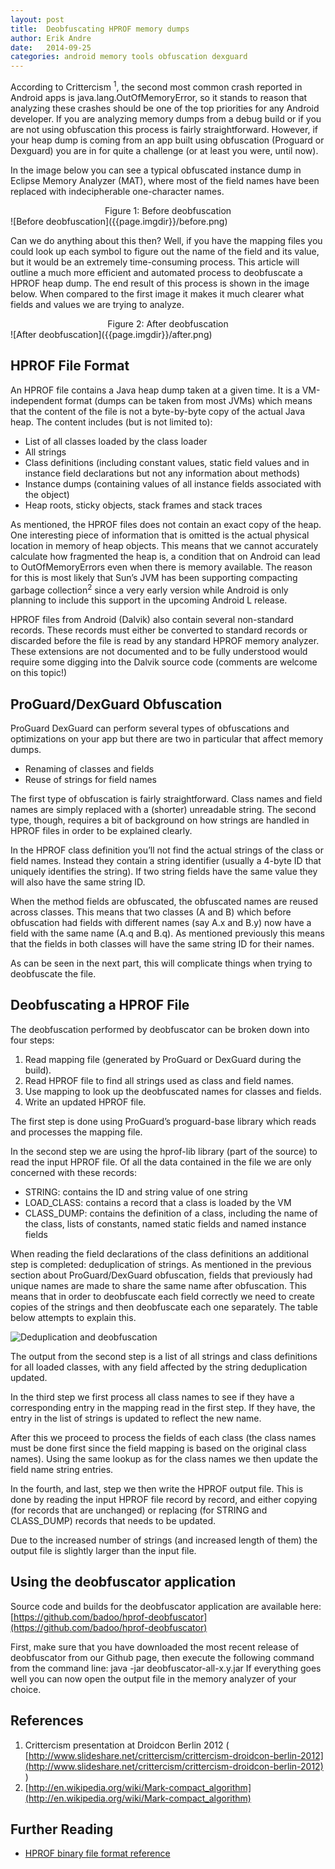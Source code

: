 ```yaml
---
layout: post
title:  Deobfuscating HPROF memory dumps
author: Erik Andre
date:   2014-09-25
categories: android memory tools obfuscation dexguard
---
```


According to Crittercism <sup>1</sup>, the second most common crash reported in Android apps is java.lang.OutOfMemoryError, so it stands to reason that analyzing these crashes should be one of the top priorities for any Android developer. If you are analyzing memory dumps from a debug build or if you are not using obfuscation this process is fairly straightforward. However, if your heap dump is coming from an app built using obfuscation (Proguard or Dexguard) you are in for quite a challenge (or at least you were, until now).

In the image below you can see a typical obfuscated instance dump in Eclipse Memory Analyzer (MAT), where most of the field names have been replaced with indecipherable one-character names.

<center>Figure 1: Before deobfuscation</center>
![Before deobfuscation]({{page.imgdir}}/before.png)


Can we do anything about this then? Well, if you have the mapping files you could look up each symbol to figure out the name of the field and its value, but it would be an extremely time-consuming process. This article will outline a much more efficient and automated process to deobfuscate a HPROF heap dump. The end result of this process is shown in the image below. When compared to the first image it makes it much clearer what fields and values we are trying to analyze.

<center>Figure 2: After deobfuscation</center>
![After deobfuscation]({{page.imgdir}}/after.png)

HPROF File Format
-----------------
An HPROF file contains a Java heap dump taken at a given time. It is a VM-independent format (dumps can be taken from most JVMs) which means that the content of the file is not a byte-by-byte copy of the actual Java heap. The content includes (but is not limited to):

* List of all classes loaded by the class loader
* All strings
* Class definitions (including constant values, static field values and in instance field declarations but not any information about methods)
* Instance dumps (containing values of all instance fields associated with the object)
* Heap roots, sticky objects, stack frames and stack traces

As mentioned, the HPROF files does not contain an exact copy of the heap. One interesting piece of information that is omitted is the actual physical location in memory of heap objects. This means that we cannot accurately calculate how fragmented the heap is, a condition that on Android can lead to OutOfMemoryErrors even when there is memory available. The reason for this is most likely that Sun’s JVM has been supporting compacting garbage collection<sup>2</sup> since a very early version while Android is only planning to include this support in the upcoming Android L release.

HPROF files from Android (Dalvik) also contain several non-standard records. These records must either be converted to standard records or discarded before the file is read by any standard HPROF memory analyzer. These extensions are not documented and to be fully understood would require some digging into the Dalvik source code (comments are welcome on this topic!)

ProGuard/DexGuard Obfuscation
-----------------------------
ProGuard DexGuard can perform several types of obfuscations and optimizations on your app but there are two in particular that affect memory dumps.

* Renaming of classes and fields
* Reuse of strings for field names

The first type of obfuscation is fairly straightforward. Class names and field names are simply replaced with a (shorter) unreadable string. The second type, though, requires a bit of background on how strings are handled in HPROF files in order to be explained clearly.

In the HPROF class definition you’ll not find the actual strings of the class or field names. Instead they contain a string identifier (usually a 4-byte ID that uniquely identifies the string). If two string fields have the same value they will also have the same string ID.

When the method fields are obfuscated, the obfuscated names are reused across classes. This means that two classes (A and B) which before obfuscation had fields with different names (say A.x and B.y) now have a field with the same name (A.q and B.q). As mentioned previously this means that the fields in both classes will have the same string ID for their names.

As can be seen in the next part, this will complicate things when trying to deobfuscate the file.

Deobfuscating a HPROF File
--------------------------
The deobfuscation performed by deobfuscator can be broken down into four steps:

1. Read mapping file (generated by ProGuard or DexGuard during the build).
2. Read HPROF file to find all strings used as class and field names.
3. Use mapping to look up the deobfuscated names for classes and fields.
4. Write an updated HPROF file.

The first step is done using ProGuard’s proguard-base library which reads and processes the mapping file.

In the second step we are using the hprof-lib library (part of the source) to read the input HPROF file. Of all the data contained in the file we are only concerned with these records:

* STRING: contains the ID and string value of one string
* LOAD_CLASS: contains a record that a class is loaded by the VM
* CLASS_DUMP: contains the definition of a class, including the name of the class, lists of constants, named static fields and named instance fields

When reading the field declarations of the class definitions an additional step is completed: deduplication of strings. As mentioned in the previous section about ProGuard/DexGuard obfuscation, fields that previously had unique names are made to share the same name after obfuscation. This means that in order to deobfuscate each field correctly we need to create copies of the strings and then deobfuscate each one separately. The table below attempts to explain this.

![Deduplication and deobfuscation]({{page.imgdir}}/table.png)

The output from the second step is a list of all strings and class definitions for all loaded classes, with any field affected by the string deduplication updated.

In the third step we first process all class names to see if they have a corresponding entry in the mapping read in the first step. If they have, the entry in the list of strings is updated to reflect the new name.

After this we proceed to process the fields of each class (the class names must be done first since the field mapping is based on the original class names). Using the same lookup as for the class names we then update the field name string entries.

In the fourth, and last, step we then write the HPROF output file. This is done by reading the input HPROF file record by record, and either copying (for records that are unchanged) or replacing (for STRING and CLASS_DUMP) records that needs to be updated.

Due to the increased number of strings (and increased length of them) the output file is slightly larger than the input file.

Using the deobfuscator application
----------------------------------

Source code and builds for the deobfuscator application are available here: [https://github.com/badoo/hprof-deobfuscator](https://github.com/badoo/hprof-deobfuscator)

First, make sure that you have downloaded the most recent release of deobfuscator from our Github page, then execute the following command from the command line:
java -jar deobfuscator-all-x.y.jar <mapping file> <obfuscated hprof file> <output hprof file>
If everything goes well you can now open the output file in the memory analyzer of your choice.

References
----------

1. Crittercism presentation at Droidcon Berlin 2012 ( [http://www.slideshare.net/crittercism/crittercism-droidcon-berlin-2012](http://www.slideshare.net/crittercism/crittercism-droidcon-berlin-2012) )
2. [http://en.wikipedia.org/wiki/Mark-compact_algorithm](http://en.wikipedia.org/wiki/Mark-compact_algorithm)

Further Reading
---------------
* [HPROF binary file format reference](https://java.net/downloads/heap-snapshot/hprof-binary-format.html)
